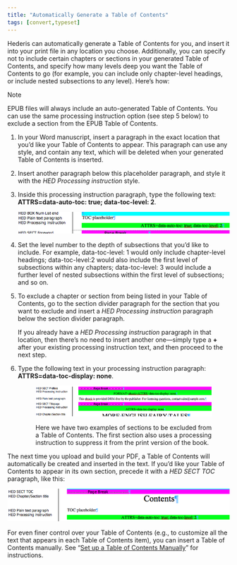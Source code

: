 ```yaml
---
title: "Automatically Generate a Table of Contents"
tags: [convert,typeset]
---
```

 
<html><body><section data-type="chapter" class="hsecchapter" data-hederis-type="hsecchapter" id="autogen-a-toc" data-pi-attrs="id: autogen-a-toc; data-tags: convert,typeset;" role="doc-chapter" data-tags="convert,typeset" data-author-name=" " data-book-title=" " title="Automatically Generate a Table of Contents"><p class="hblkp" data-hederis-type="hblkp" id="pNW3uniiq">Hederis can automatically generate a Table of Contents for you, and insert it into your print file in any location you choose. Additionally, you can specify not to include certain chapters or sections in your generated Table of Contents, and specify how many levels deep you want the Table of Contents to go (for example, you can include only chapter-level headings, or include nested subsections to any level). Here&#8217;s how:</p><aside class="hwprbox box" data-hederis-type="hwprbox" id="p4AGDmyc3" data-type="sidebar"><p class="hblktype" data-hederis-type="hblktype" id="pwL3IYJJh">Note</p><p class="hblkp" data-hederis-type="hblkp" id="pbnZXuPXO">EPUB files will always include an auto-generated Table of Contents. You can use the same processing instruction option (see step 5 below) to exclude a section from the EPUB Table of Contents.</p></aside><ol class="hwprnumlist" data-hederis-type="hwprnumlist" id="pJ6d1GG26"><li class="hblkoli" data-hederis-type="hblkoli" id="liGUnQC4Bw"><p class="hblkoli" data-hederis-type="hblklip" id="pY4IMefju">In your Word manuscript, insert a paragraph in the exact location that you&#8217;d like your Table of Contents to appear. This paragraph can use any style, and contain any text, which will be deleted when your generated Table of Contents is inserted.</p></li><li class="hblkoli" data-hederis-type="hblkoli" id="litrqoiEXL"><p class="hblkoli" data-hederis-type="hblklip" id="pN1XRPgxE">Insert another paragraph below this placeholder paragraph, and style it with the <em data-hederis-type="hspanem" id="p893qwCAD">HED Processing instruction</em> style.</p></li><li class="hblkoli" data-hederis-type="hblkoli" id="liDgfcPY5h"><p class="hblkoli" data-hederis-type="hblklip" id="ppMg4zdeq">Inside this processing instruction paragraph, type the following text: <strong data-hederis-type="hspanstrong" id="pjiQ5l8P2">ATTRS=data-auto-toc: true; data-toc-level: 2</strong>. </p><img data-hederis-type="hblkimg" class="hblkimg" id="p1T63Djiw" src="/images/tocplaceholder.png" data-img-src="/images/tocplaceholder.png"/></li><li class="hblkoli" data-hederis-type="hblkoli" id="lieNJR1P90"><p class="hblkoli" data-hederis-type="hblklip" id="p1MrcmId2">Set the level number to the depth of subsections that you&#8217;d like to include. For example, data-toc-level: 1 would only include chapter-level headings; data-toc-level:2 would also include the first level of subsections within any chapters; data-toc-level: 3 would include a further level of nested subsections within the first level of subsections; and so on.</p></li><li class="hblkoli" data-hederis-type="hblkoli" id="liqfoX4kXv"><p class="hblkoli" data-hederis-type="hblklip" id="ph9JGA8RX">To exclude a chapter or section from being listed in your Table of Contents, go to the section divider paragraph for the section that you want to exclude and insert a <em class="hspanem" data-hederis-type="hspanem" id="pRwA5Q5Xo">HED Processing instruction</em> paragraph below the section divider paragraph. </p><p class="hblklicont" data-hederis-type="hblklicont" id="pSIT4fin1">If you already have a <em class="hspanem" data-hederis-type="hspanem" id="pYE1nZdmO">HED Processing instruction</em> paragraph in that location, then there&#8217;s no need to insert another one&#8212;simply type a <strong class="hspanstrong" data-hederis-type="hspanstrong" id="prX8rFmtl">+</strong> after your existing processing instruction text, and then proceed to the next step.</p></li><li class="hblkoli" data-hederis-type="hblkoli" id="liVzfaytyr"><p class="hblkoli" data-hederis-type="hblklip" id="ptv1w4Lba">Type the following text in your processing instruction paragraph: <strong class="hspanstrong" data-hederis-type="hspanstrong" id="pa8bBKETA">ATTRS=data-toc-display: none</strong>.</p><figure class="hwprfig" data-hederis-type="hwprfig" id="pXTBc3Ns6"><img data-hederis-type="hblkimg" class="hblkimg" id="pjSpN6KGB" src="/images/tocexclude.png" data-img-src="/images/tocexclude.png"/><p class="hblkcaption" data-hederis-type="hblkcaption" id="pYR1M2t9n">Here we have two examples of sections to be excluded from a Table of Contents. The first section also uses a processing instruction to suppress it from the print version of the book.</p></figure></li></ol><p class="hblkp" data-hederis-type="hblkp" id="pzIzAeFxC">The next time you upload and build your PDF, a Table of Contents will automatically be created and inserted in the text. If you&#8217;d like your Table of Contents to appear in its own section, precede it with a <em class="hspanem" data-hederis-type="hspanem" id="pUoAj8N0D">HED SECT TOC</em> paragraph, like this:</p><img data-hederis-type="hblkimg" class="hblkimg" id="phMSn5kqe" src="/images/tocsection.png" data-img-src="/images/tocsection.png"/><p class="hblkp" data-hederis-type="hblkp" id="pTTXXURoK">For even finer control over your Table of Contents (e.g., to customize all the text that appears in each Table of Contents item), you can insert a Table of Contents manually. See &#8220;<a href="{% link _docs/setup-a-toc.md %}" data-hederis-type="hspana" id="pChEGd439"><span class="Hyperlink" data-hederis-type="hspnspan" id="p7EZ898mv">Set up a Table of Contents Manually</span></a>&#8221; for instructions.</p></section></body></html>
